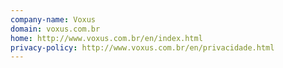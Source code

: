 ```yaml
---
company-name: Voxus
domain: voxus.com.br
home: http://www.voxus.com.br/en/index.html
privacy-policy: http://www.voxus.com.br/en/privacidade.html
---
```




